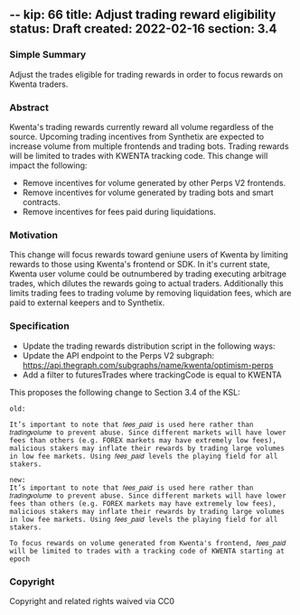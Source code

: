 --
kip: 66
title: Adjust trading reward eligibility
status: Draft
created: 2022-02-16
section: 3.4
--

### Simple Summary
Adjust the trades eligible for trading rewards in order to focus rewards on Kwenta traders.

### Abstract
Kwenta's trading rewards currently reward all volume regardless of the source. Upcoming trading incentives from Synthetix are expected to increase volume from multiple frontends and trading bots. Trading rewards will be limited to trades with KWENTA tracking code. This change will impact the following:
* Remove incentives for volume generated by other Perps V2 frontends.
* Remove incentives for volume generated by trading bots and smart contracts.
* Remove incentives for fees paid during liquidations.

### Motivation
This change will focus rewards toward geniune users of Kwenta by limiting rewards to those using Kwenta's frontend or SDK. In it's current state, Kwenta user volume could be outnumbered by trading executing arbitrage trades, which dilutes the rewards going to actual traders. Additionally this limits trading fees to trading volume by removing liquidation fees, which are paid to external keepers and to Synthetix.

### Specification
* Update the trading rewards distribution script in the following ways:
* Update the API endpoint to the Perps V2 subgraph: https://api.thegraph.com/subgraphs/name/kwenta/optimism-perps
* Add a filter to futuresTrades where trackingCode is equal to KWENTA

This proposes the following change to Section 3.4 of the KSL:
```
old:

It’s important to note that 𝑓𝑒𝑒𝑠_𝑝𝑎𝑖𝑑 is used here rather than 𝑡𝑟𝑎𝑑𝑖𝑛𝑔𝑣𝑜𝑙𝑢𝑚𝑒 to prevent abuse. Since different markets will have lower fees than others (e.g. FOREX markets may have extremely low fees), malicious stakers may inflate their rewards by trading large volumes in low fee markets. Using 𝑓𝑒𝑒𝑠_𝑝𝑎𝑖𝑑 levels the playing field for all stakers.

new:
It’s important to note that 𝑓𝑒𝑒𝑠_𝑝𝑎𝑖𝑑 is used here rather than 𝑡𝑟𝑎𝑑𝑖𝑛𝑔𝑣𝑜𝑙𝑢𝑚𝑒 to prevent abuse. Since different markets will have lower fees than others (e.g. FOREX markets may have extremely low fees), malicious stakers may inflate their rewards by trading large volumes in low fee markets. Using 𝑓𝑒𝑒𝑠_𝑝𝑎𝑖𝑑 levels the playing field for all stakers.

To focus rewards on volume generated from Kwenta's frontend, 𝑓𝑒𝑒𝑠_𝑝𝑎𝑖𝑑 will be limited to trades with a tracking code of KWENTA starting at epoch 
```

### Copyright
Copyright and related rights waived via CC0